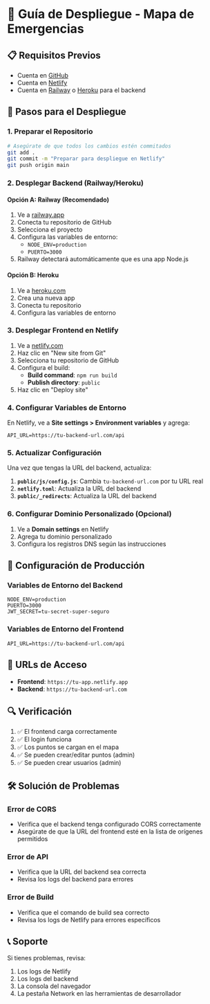 # 🚀 Guía de Despliegue - Mapa de Emergencias

## 📋 Requisitos Previos

- Cuenta en [GitHub](https://github.com)
- Cuenta en [Netlify](https://netlify.com)
- Cuenta en [Railway](https://railway.app) o [Heroku](https://heroku.com) para el backend

## 🎯 Pasos para el Despliegue

### 1. Preparar el Repositorio

```bash
# Asegúrate de que todos los cambios estén commitados
git add .
git commit -m "Preparar para despliegue en Netlify"
git push origin main
```

### 2. Desplegar Backend (Railway/Heroku)

#### Opción A: Railway (Recomendado)
1. Ve a [railway.app](https://railway.app)
2. Conecta tu repositorio de GitHub
3. Selecciona el proyecto
4. Configura las variables de entorno:
   - `NODE_ENV=production`
   - `PUERTO=3000`
5. Railway detectará automáticamente que es una app Node.js

#### Opción B: Heroku
1. Ve a [heroku.com](https://heroku.com)
2. Crea una nueva app
3. Conecta tu repositorio
4. Configura las variables de entorno

### 3. Desplegar Frontend en Netlify

1. Ve a [netlify.com](https://netlify.com)
2. Haz clic en "New site from Git"
3. Selecciona tu repositorio de GitHub
4. Configura el build:
   - **Build command**: `npm run build`
   - **Publish directory**: `public`
5. Haz clic en "Deploy site"

### 4. Configurar Variables de Entorno

En Netlify, ve a **Site settings > Environment variables** y agrega:

```
API_URL=https://tu-backend-url.com/api
```

### 5. Actualizar Configuración

Una vez que tengas la URL del backend, actualiza:

1. **`public/js/config.js`**: Cambia `tu-backend-url.com` por tu URL real
2. **`netlify.toml`**: Actualiza la URL del backend
3. **`public/_redirects`**: Actualiza la URL del backend

### 6. Configurar Dominio Personalizado (Opcional)

1. Ve a **Domain settings** en Netlify
2. Agrega tu dominio personalizado
3. Configura los registros DNS según las instrucciones

## 🔧 Configuración de Producción

### Variables de Entorno del Backend

```env
NODE_ENV=production
PUERTO=3000
JWT_SECRET=tu-secret-super-seguro
```

### Variables de Entorno del Frontend

```env
API_URL=https://tu-backend-url.com/api
```

## 📱 URLs de Acceso

- **Frontend**: `https://tu-app.netlify.app`
- **Backend**: `https://tu-backend-url.com`

## 🔍 Verificación

1. ✅ El frontend carga correctamente
2. ✅ El login funciona
3. ✅ Los puntos se cargan en el mapa
4. ✅ Se pueden crear/editar puntos (admin)
5. ✅ Se pueden crear usuarios (admin)

## 🛠️ Solución de Problemas

### Error de CORS
- Verifica que el backend tenga configurado CORS correctamente
- Asegúrate de que la URL del frontend esté en la lista de orígenes permitidos

### Error de API
- Verifica que la URL del backend sea correcta
- Revisa los logs del backend para errores

### Error de Build
- Verifica que el comando de build sea correcto
- Revisa los logs de Netlify para errores específicos

## 📞 Soporte

Si tienes problemas, revisa:
1. Los logs de Netlify
2. Los logs del backend
3. La consola del navegador
4. La pestaña Network en las herramientas de desarrollador
